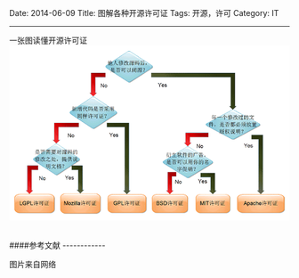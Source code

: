 Date: 2014-06-09
Title: 图解各种开源许可证
Tags: 开源，许可
Category: IT

------------
一张图读懂开源许可证
![Open source license](images/license.png)

</br>
####参考文献
------------

图片来自网络
